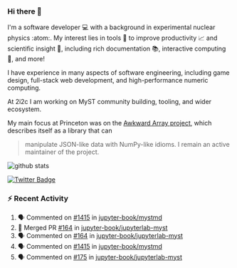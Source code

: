 ### Hi there 👋 

I'm a software developer 💻 with a background in experimental nuclear physics :atom:. My interest lies in tools :wrench: to improve productivity :chart_with_upwards_trend: and scientific insight :telescope:, including rich documentation 📚, interactive computing 🧮, and more! 

I have experience in many aspects of software engineering, including game design, full-stack web development, and high-performance numeric computing. 

At 2i2c I am working on MyST community building, tooling, and wider ecosystem. 

My main focus at Princeton was on the [Awkward Array project](awkward-array.org/), which describes itself as a library that can 
> manipulate JSON-like data with NumPy-like idioms. I remain an active maintainer of the project. 

![github stats](https://github-readme-stats.vercel.app/api?username=agoose77&show_icons=true&hide_rank=true&hide_title=true&bg_color=30,e76445,904e95&text_color=efe3ec&icon_color=efe3ec)
<!--
**agoose77/agoose77** is a ✨ _special_ ✨ repository because its `README.md` (this file) appears on your GitHub profile.

Here are some ideas to get you started:

- 🔭 I’m currently working on ...
- 🌱 I’m currently learning ...
- 👯 I’m looking to collaborate on ...
- 🤔 I’m looking for help with ...
- 💬 Ask me about ...
- 📫 How to reach me: ...
- 😄 Pronouns: ...
- ⚡ Fun fact: ...
-->

[![Twitter Badge](https://img.shields.io/twitter/follow/agoose77?style=flat-square&logo=Twitter&logoColor=white&color=cornflowerblue)](https://twitter.com/agoose77)

### :zap: Recent Activity

<!--START_SECTION:activity-->
1. 🗣 Commented on [#1415](https://github.com/jupyter-book/mystmd/issues/1415#issuecomment-2255782092) in [jupyter-book/mystmd](https://github.com/jupyter-book/mystmd)
2. 🎉 Merged PR [#164](https://github.com/jupyter-book/jupyterlab-myst/pull/164) in [jupyter-book/jupyterlab-myst](https://github.com/jupyter-book/jupyterlab-myst)
3. 🗣 Commented on [#164](https://github.com/jupyter-book/jupyterlab-myst/pull/164#issuecomment-2255727333) in [jupyter-book/jupyterlab-myst](https://github.com/jupyter-book/jupyterlab-myst)
4. 🗣 Commented on [#1415](https://github.com/jupyter-book/mystmd/issues/1415#issuecomment-2255517071) in [jupyter-book/mystmd](https://github.com/jupyter-book/mystmd)
5. 🗣 Commented on [#175](https://github.com/jupyter-book/jupyterlab-myst/issues/175#issuecomment-2254628751) in [jupyter-book/jupyterlab-myst](https://github.com/jupyter-book/jupyterlab-myst)
<!--END_SECTION:activity-->
